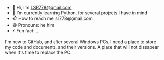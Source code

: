 - 👋 Hi, I’m LSR778@gmail.com
- 🌱 I’m currently learning Python, for several projects I have in mind
- 📫 How to reach me lsr778@gmail.com
-  😄 Pronouns: he him
- ⚡ Fun fact: ...

I'm new to GitHub, and after several Windows PCs, I need a place to store my code and documents, and their versions.
A place that will not dissapear when It's time to replace the PC.

<!---
LSR778/LSR778 is a ✨ special ✨ repository because its `README.md` (this file) appears on your GitHub profile.
You can click the Preview link to take a look at your changes.
--->
